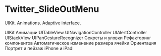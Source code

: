 # Twitter_SlideOutMenu
UIKit. Animations. Adaptive interface.

UIKit
  Анимации
  UITableView
  UINavigationController
  UIAlertController
  UIStackView
  UIPanGestureRecognizer
Секреты и уловки
  Рефакторинг компонентов
  Автоматическое изменение размера ячейки
Ориентация
  Портрет и пейзаж
  iPhone и iPad
